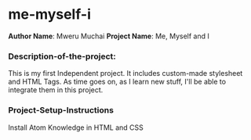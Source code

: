 # me-myself-i
**Author Name**: Mweru Muchai
**Project Name**: Me, Myself and I


### Description-of-the-project:
This is my first Independent project. It includes custom-made stylesheet and HTML Tags.
As time goes on, as I learn new stuff, I'll be able to integrate them in this project.

### Project-Setup-Instructions
Install Atom
Knowledge in HTML and CSS
